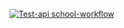 [![Test-api school-workflow](https://github.com/F-Fadeev/Task_11/actions/workflows/school.yml/badge.svg)](https://github.com/F-Fadeev/Task_11/actions/workflows/school.yml)